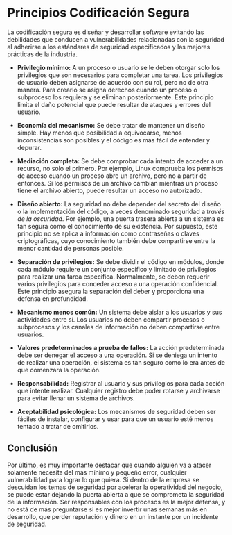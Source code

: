 # Principios Codificación Segura

La codificación segura es diseñar y desarrollar software evitando las debilidades que conducen a vulnerabilidades relacionadas 
con la seguridad al adherirse a los estándares de seguridad especificados y las mejores prácticas de la industria.

* **Privilegio mínimo:**
A un proceso o usuario se le deben otorgar solo los privilegios que son necesarios para completar una tarea. 
Los privilegios de usuario deben asignarse de acuerdo con su rol, pero no de otra manera. Para crearlo se asigna derechos cuando un proceso o subproceso 
los requiera y se eliminan posteriormente. Este principio limita el daño potencial que puede resultar de ataques y errores del usuario.

* **Economía del mecanismo:**
Se debe tratar de mantener un diseño simple. Hay menos que posibilidad a equivocarse, menos inconsistencias son posibles y el código es más fácil de entender y depurar.

* **Mediación completa:**
Se debe comprobar cada intento de acceder a un recurso, no solo el primero.  Por ejemplo, Linux comprueba los permisos de acceso cuando un proceso abre un archivo, 
pero no a partir de entonces. Si los permisos de un archivo cambian mientras un proceso tiene el archivo abierto, puede resultar un acceso no autorizado.

* **Diseño abierto:**
La seguridad no debe depender del secreto del diseño o la implementación del código, a veces denominado seguridad a *través de la oscuridad*. 
Por ejemplo, una puerta trasera abierta a un sistema es tan segura como el conocimiento de su existencia. Por supuesto, este principio 
no se aplica a información como contraseñas o claves criptográficas, cuyo conocimiento también debe compartirse entre la menor cantidad de personas posible.

* **Separación de privilegios:**
Se debe dividir el código en módulos, donde cada módulo requiere un conjunto específico y limitado de privilegios para realizar una tarea específica. 
Normalmente, se deben requerir varios privilegios para conceder acceso a una operación confidencial. 
Este principio asegura la separación del deber y proporciona una defensa en profundidad.

* **Mecanismo menos común:**
Un sistema debe aislar a los usuarios y sus actividades entre sí. Los usuarios no deben compartir procesos o subprocesos y 
los canales de información no deben compartirse entre usuarios.

* **Valores predeterminados a prueba de fallos:** 
La acción predeterminada debe ser denegar el acceso a una operación. Si se deniega un intento de realizar una operación, 
el sistema es tan seguro como lo era antes de que comenzara la operación.

* **Responsabilidad:**
Registrar al usuario y sus privilegios para cada acción que intente realizar. Cualquier registro debe poder rotarse y archivarse para evitar llenar un sistema de archivos.

* **Aceptabilidad psicológica:**
Los mecanismos de seguridad deben ser fáciles de instalar, configurar y usar para que un usuario esté menos tentado a tratar de omitirlos.

## Conclusión
Por último, es muy importante destacar que cuando alguien va a atacer solamente necesita del más mínimo y pequeño error, cualquier vulnerabilidad para lograr lo que quiera. Si dentro de la empresa se descuidan los temas de seguridad por acelerar la operatividad del negocio, se puede estar dejando la puerta abierta a que se comprometa la seguridad de la información. Ser responsables con los procesos es la mejor defensa, y no está de más preguntarse si es mejor invertir unas semanas más en desarrollo, que perder reputación y dinero en un instante por un incidente de seguridad.
